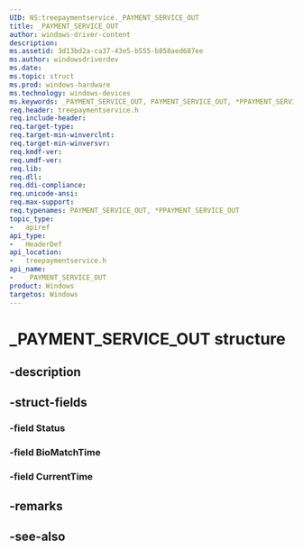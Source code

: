 ```yaml
---
UID: NS:treepaymentservice._PAYMENT_SERVICE_OUT
title: _PAYMENT_SERVICE_OUT
author: windows-driver-content
description: 
ms.assetid: 3d13bd2a-ca37-43e5-b555-b858aed687ee
ms.author: windowsdriverdev
ms.date: 
ms.topic: struct
ms.prod: windows-hardware
ms.technology: windows-devices
ms.keywords: _PAYMENT_SERVICE_OUT, PAYMENT_SERVICE_OUT, *PPAYMENT_SERVICE_OUT, 
req.header: treepaymentservice.h
req.include-header:
req.target-type:
req.target-min-winverclnt:
req.target-min-winversvr:
req.kmdf-ver:
req.umdf-ver:
req.lib:
req.dll:
req.ddi-compliance:
req.unicode-ansi:
req.max-support:
req.typenames: PAYMENT_SERVICE_OUT, *PPAYMENT_SERVICE_OUT
topic_type: 
-	apiref
api_type: 
-	HeaderDef
api_location: 
-	treepaymentservice.h
api_name: 
-	_PAYMENT_SERVICE_OUT
product: Windows
targetos: Windows
---
```


# _PAYMENT_SERVICE_OUT structure

## -description


## -struct-fields

### -field Status
 
### -field BioMatchTime
 
### -field CurrentTime
 

## -remarks

## -see-also